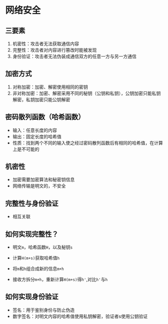 # 网络安全

## 三要素

1. 机密性：攻击者无法获取通信内容
2. 完整性：攻击者对内容进行篡改时能被发现
3. 身份验证：攻击者无法伪装成通信双方的任意一方与另一方通信



## 加密方式

1. 对称加密：加密、解密使用相同的密钥
2. 非对称加密：加密、解密采用不同的秘钥（公钥和私钥），公钥加密只能私钥解密，私钥加密只能公钥解密



## 密码散列函数（哈希函数）

- 输入：任意长度的内容
- 输出：固定长度的哈希值
- 性质：找到两个不同的输入使之经过密码散列函数后有相同的哈希值，在计算上是不可能的



## 机密性

- 加密需要加密算法和秘密钥信息
- 网络传输是明文的，不安全



## 完整性与身份验证

- 相互关联



## 如何实现完整性？

- 明文`m`，哈希函数`H`，以及秘钥`s`

- 计算`H(m+s)`获取哈希值`h`
- 将`m`和`h`组合成新的信息`m+h`
- 接收方拆分`m+h`，重新计算`H(m+s)`得`h'`,对比`h'`与`h`



## 如何实现身份验证

- 签名：用于鉴别身份与防止伪造
- 数字签名：对明文内容的哈希值使用私钥解密，验证者s使用公钥验证